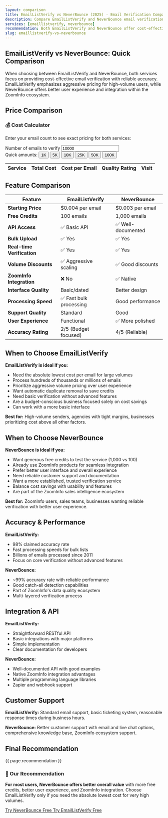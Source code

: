 ```yaml
---
layout: comparison
title: EmailListVerify vs NeverBounce (2025) - Email Verification Comparison
description: Compare EmailListVerify and NeverBounce email verification services. See pricing, features, accuracy rates, and which service is best for your needs.
services: [emaillistverify, neverbounce]
recommendation: Both EmailListVerify and NeverBounce offer cost-effective email verification, but serve different priorities. EmailListVerify provides the most competitive pricing starting at $0.004 per email with aggressive volume discounts, making it ideal for budget-conscious businesses processing large volumes. NeverBounce offers slightly higher pricing starting at $0.003 per email but provides better integration with ZoomInfo, more generous free credits (1,000 vs 100), and superior user experience, making it perfect for businesses prioritizing ease of use and ecosystem integration.
slug: emaillistverify-vs-neverbounce
---
```


## EmailListVerify vs NeverBounce: Quick Comparison

When choosing between EmailListVerify and NeverBounce, both services focus on providing cost-effective email verification with reliable accuracy. EmailListVerify emphasizes aggressive pricing for high-volume users, while NeverBounce offers better user experience and integration within the ZoomInfo ecosystem.

## Price Comparison

<div class="bg-blue-50 border border-blue-200 rounded-lg p-6 mb-8 pricing-table">
<h3 class="text-lg font-bold text-blue-900 mb-3">💰 Cost Calculator</h3>
<p class="text-blue-800 mb-4">Enter your email count to see exact pricing for both services:</p>

<div class="flex flex-col sm:flex-row items-start sm:items-end gap-4 mb-4">
  <div class="flex-1">
    <label for="vs-email-count" class="block text-sm font-medium text-gray-700 mb-2">Number of emails to verify</label>
    <input type="number" id="vs-email-count"
           class="w-full px-3 py-2 border border-gray-300 rounded-md focus:outline-none focus:ring-2 focus:ring-blue-500 focus:border-transparent"
           placeholder="Enter email count" min="1" value="10000">
  </div>
</div>

<div class="flex flex-wrap gap-2 mb-6">
  <span class="text-sm text-gray-600">Quick amounts:</span>
  <button class="px-2 py-1 bg-white rounded text-xs text-blue-600 hover:bg-blue-50 border border-blue-200 transition-colors duration-200" onclick="setVsEmailCount(1000)">1K</button>
  <button class="px-2 py-1 bg-white rounded text-xs text-blue-600 hover:bg-blue-50 border border-blue-200 transition-colors duration-200" onclick="setVsEmailCount(5000)">5K</button>
  <button class="px-2 py-1 bg-white rounded text-xs text-blue-600 hover:bg-blue-50 border border-blue-200 transition-colors duration-200" onclick="setVsEmailCount(10000)">10K</button>
  <button class="px-2 py-1 bg-white rounded text-xs text-blue-600 hover:bg-blue-50 border border-blue-200 transition-colors duration-200" onclick="setVsEmailCount(25000)">25K</button>
  <button class="px-2 py-1 bg-white rounded text-xs text-blue-600 hover:bg-blue-50 border border-blue-200 transition-colors duration-200" onclick="setVsEmailCount(50000)">50K</button>
  <button class="px-2 py-1 bg-white rounded text-xs text-blue-600 hover:bg-blue-50 border border-blue-200 transition-colors duration-200" onclick="setVsEmailCount(100000)">100K</button>
</div>

<div class="overflow-x-auto">
  <table class="min-w-full divide-y divide-gray-200">
    <thead class="bg-gray-50">
      <tr>
        <th class="px-4 py-3 text-left text-xs font-medium text-gray-500 uppercase tracking-wider">Service</th>
        <th class="px-4 py-3 text-left text-xs font-medium text-gray-500 uppercase tracking-wider">Total Cost</th>
        <th class="px-4 py-3 text-left text-xs font-medium text-gray-500 uppercase tracking-wider">Cost per Email</th>
        <th class="px-4 py-3 text-left text-xs font-medium text-gray-500 uppercase tracking-wider">Quality Rating</th>
        <th class="px-4 py-3 text-left text-xs font-medium text-gray-500 uppercase tracking-wider">Visit</th>
      </tr>
    </thead>
    <tbody id="vs-comparison-results" class="bg-white divide-y divide-gray-200">
      <!-- Results populated by JavaScript -->
    </tbody>
  </table>
</div>
</div>

## Feature Comparison

| Feature | EmailListVerify | NeverBounce |
|---------|-----------------|-------------|
| **Starting Price** | $0.004 per email | $0.003 per email |
| **Free Credits** | 100 emails | 1,000 emails |
| **API Access** | ✅ Basic API | ✅ Well-documented |
| **Bulk Upload** | ✅ Yes | ✅ Yes |
| **Real-time Verification** | ✅ Yes | ✅ Yes |
| **Volume Discounts** | ✅ Aggressive scaling | ✅ Good discounts |
| **ZoomInfo Integration** | ❌ No | ✅ Native |
| **Interface Quality** | Basic/dated | Better design |
| **Processing Speed** | ✅ Fast bulk processing | Good performance |
| **Support Quality** | Standard | Good |
| **User Experience** | Functional | ✅ More polished |
| **Accuracy Rating** | 2/5 (Budget focused) | 4/5 (Reliable) |

## When to Choose EmailListVerify

**EmailListVerify is ideal if you:**
- Need the absolute lowest cost per email for large volumes
- Process hundreds of thousands or millions of emails
- Prioritize aggressive volume pricing over user experience
- Want automatic duplicate removal to save credits
- Need basic verification without advanced features
- Are a budget-conscious business focused solely on cost savings
- Can work with a more basic interface

**Best for:** High-volume senders, agencies with tight margins, businesses prioritizing cost above all other factors.

## When to Choose NeverBounce

**NeverBounce is ideal if you:**
- Want generous free credits to test the service (1,000 vs 100)
- Already use ZoomInfo products for seamless integration
- Prefer better user interface and overall experience
- Need reliable customer support and documentation
- Want a more established, trusted verification service
- Balance cost savings with usability and features
- Are part of the ZoomInfo sales intelligence ecosystem

**Best for:** ZoomInfo users, sales teams, businesses wanting reliable verification with better user experience.

## Accuracy & Performance

**EmailListVerify:**
- 98% claimed accuracy rate
- Fast processing speeds for bulk lists
- Billions of emails processed since 2011
- Focus on core verification without advanced features

**NeverBounce:**
- ~99% accuracy rate with reliable performance
- Good catch-all detection capabilities
- Part of ZoomInfo's data quality ecosystem
- Multi-layered verification process

## Integration & API

**EmailListVerify:**
- Straightforward RESTful API
- Basic integrations with major platforms
- Simple implementation
- Clear documentation for developers

**NeverBounce:**
- Well-documented API with good examples
- Native ZoomInfo integration advantages
- Multiple programming language libraries
- Zapier and webhook support

## Customer Support

**EmailListVerify:** Standard email support, basic ticketing system, reasonable response times during business hours.

**NeverBounce:** Better customer support with email and live chat options, comprehensive knowledge base, ZoomInfo ecosystem support.

## Final Recommendation

{{ page.recommendation }}

<div class="bg-gradient-to-r from-green-50 to-blue-50 border border-green-200 rounded-lg p-6 mt-8">
<h3 class="text-lg font-bold text-green-900 mb-3">🎯 Our Recommendation</h3>
<p class="text-green-800 mb-4"><strong>For most users, NeverBounce offers better overall value</strong> with more free credits, better user experience, and ZoomInfo integration. Choose EmailListVerify only if you need the absolute lowest cost for very high volumes.</p>
<div class="flex flex-col sm:flex-row gap-4">
  <a href="https://neverbounce.com" class="inline-flex items-center justify-center px-6 py-3 bg-green-600 hover:bg-green-700 text-white font-semibold rounded-lg transition-colors duration-200 shadow-sm" data-track="true">
    Try NeverBounce Free
  </a>
  <a href="https://www.emaillistverify.com" class="inline-flex items-center justify-center px-6 py-3 bg-blue-600 hover:bg-blue-700 text-white font-semibold rounded-lg transition-colors duration-200 shadow-sm" data-track="true">
    Try EmailListVerify Free
  </a>
</div>
</div>

<script>
(function() {
  const input = document.getElementById('vs-email-count');
  const resultsTable = document.getElementById('vs-comparison-results');

  // Service data for comparison
  const comparisonServices = [
    {
      name: 'EmailListVerify',
      slug: 'emaillistverify',
      website: 'https://www.emaillistverify.com',
      rating: 2,
      pricing: [
        { size: 1000, price: 5, per_email: 0.0050 },
        { size: 5000, price: 17, per_email: 0.0034 },
        { size: 10000, price: 27, per_email: 0.0027 },
        { size: 25000, price: 54, per_email: 0.0022 },
        { size: 50000, price: 98, per_email: 0.0020 },
        { size: 100000, price: 186, per_email: 0.0019 },
        { size: 250000, price: 276, per_email: 0.0011 },
        { size: 500000, price: 356, per_email: 0.0007 },
        { size: 1000000, price: 474, per_email: 0.0005 }
      ]
    },
    {
      name: 'NeverBounce',
      slug: 'neverbounce',
      website: 'https://neverbounce.com',
      rating: 4,
      pricing: [
        { size: 1000, price: 8, per_email: 0.0080 },
        { size: 5000, price: 40, per_email: 0.0080 },
        { size: 10000, price: 50, per_email: 0.0050 },
        { size: 25000, price: 125, per_email: 0.0050 },
        { size: 50000, price: 250, per_email: 0.0050 },
        { size: 100000, price: 400, per_email: 0.0040 },
        { size: 250000, price: 750, per_email: 0.0030 },
        { size: 500000, price: 1500, per_email: 0.0030 },
        { size: 1000000, price: 2500, per_email: 0.0025 }
      ]
    }
  ];

  window.setVsEmailCount = function(count) {
    input.value = count;
    updateVsCalculator();
  };

  function calculateServiceCost(service, emailCount) {
    if (!service.pricing || service.pricing.length === 0) {
      return { cost: null, perEmail: null };
    }

    let selectedTier = null;
    for (let tier of service.pricing) {
      if (emailCount <= tier.size) {
        selectedTier = tier;
        break;
      }
    }

    if (!selectedTier) {
      selectedTier = service.pricing[service.pricing.length - 1];
    }

    let cost;
    if (emailCount <= selectedTier.size) {
      cost = selectedTier.price;
    } else {
      cost = emailCount * selectedTier.per_email;
    }

    return {
      cost: cost,
      perEmail: cost / emailCount,
    };
  }

  function updateVsCalculator() {
    const emailCount = parseInt(input.value);
    if (!emailCount || emailCount <= 0) {
      resultsTable.innerHTML = '<tr><td colspan="5" class="px-6 py-4 text-center text-gray-500">Enter email count to compare</td></tr>';
      return;
    }

    const results = comparisonServices.map(service => {
      const result = calculateServiceCost(service, emailCount);
      return { ...service, ...result };
    }).filter(result => result.cost !== null);

    // Sort by cost
    results.sort((a, b) => a.cost - b.cost);

    let html = '';
    results.forEach((result, index) => {
      const savings = index > 0 ? Math.round(((result.cost - results[0].cost) / results[0].cost) * 100) : 0;
      const rowClass = index === 0 ? 'bg-green-50 border-l-4 border-green-400' : 'hover:bg-gray-50';
      const badge = index === 0 ? '<div class="mt-1"><span class="px-2 py-1 bg-green-100 text-green-800 text-xs rounded-full font-medium">💰 Best Value</span></div>' : '';

      const stars = '⭐'.repeat(result.rating) + '☆'.repeat(5 - result.rating);

      html += `
        <tr class="${rowClass}">
          <td class="px-4 py-3">
            <div>
              <div class="font-medium text-gray-900">${result.name}</div>
              ${badge}
            </div>
          </td>
          <td class="px-4 py-3">
            <span class="text-lg font-bold ${index === 0 ? 'text-green-600' : 'text-gray-900'}">$${result.cost.toFixed(2)}</span>
          </td>
          <td class="px-4 py-3 text-gray-700">$${result.perEmail.toFixed(4)}</td>
          <td class="px-4 py-3 text-gray-700">
            <span class="text-sm">${stars}</span>
            <span class="text-xs text-gray-500 ml-1">${result.rating}/5</span>
          </td>
          <td class="px-4 py-3">
            <a href="${result.website}" target="_blank" rel="noopener noreferrer" data-track="true"
               class="inline-flex items-center px-3 py-1 bg-blue-600 hover:bg-blue-700 text-white text-xs font-medium rounded transition-colors duration-200">
              Visit Site
            </a>
          </td>
        </tr>
      `;
    });

    resultsTable.innerHTML = html;
  }

  input.addEventListener('input', updateVsCalculator);
  input.addEventListener('change', updateVsCalculator);

  // Initial calculation
  updateVsCalculator();
})();
</script>